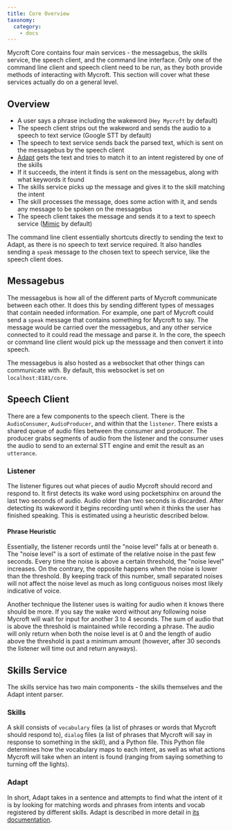 ```yaml
---
title: Core Overview
taxonomy:
  category:
    - docs
---
```


Mycroft Core contains four main services - the messagebus, the skills service, the speech client, and the command line interface. Only one of the command line client and speech client need to be run, as they both provide methods of interacting with Mycroft. This section will cover what these services actually do on a general level.

## Overview

 - A user says a phrase including the wakeword (`Hey Mycroft` by default)
 - The speech client strips out the wakeword and sends the audio to a speech to text service (Google STT by default)
 - The speech to text service sends back the parsed text, which is sent on the messagebus by the speech client
 - [Adapt](https://adapt.mycroft.ai/) gets the text and tries to match it to an intent registered by one of the skills
 - If it succeeds, the intent it finds is sent on the messagebus, along with what keywords it found
 - The skills service picks up the message and gives it to the skill matching the intent
 - The skill processes the message, does some action with it, and sends any message to be spoken on the messagebus
 - The speech client takes the message and sends it to a text to speech service ([Mimic](https://mimic.mycroft.ai/) by default) 
 
The command line client essentially shortcuts directly to sending the text to Adapt, as there is no speech to text service required. It also handles sending a `speak` message to the chosen text to speech service, like the speech client does.

## Messagebus

The messagebus is how all of the different parts of Mycroft communicate between each other. It does this by sending different types of messages that contain needed information. For example, one part of Mycroft could send a `speak` message that contains something for Mycroft to say. The message would be carried over the messagebus, and any other service connected to it could read the message and parse it. In the core, the speech or command line client would pick up the messsage and then convert it into speech. 

The messagebus is also hosted as a websocket that other things can communicate with. By default, this websocket is set on 
`localhost:8181/core`.

## Speech Client

There are a few components to the speech client. There is the `AudioConsumer`, `AudioProducer`, and within that the `listener`. There exists a shared queue of audio files between the consumer and producer. The producer grabs segments of audio from the listener and the consumer uses the audio to send to an external STT engine and emit the result as an `utterance`.

### Listener

The listener figures out what pieces of audio Mycroft should record and respond to. It first detects its wake word using pocketsphinx on around the last two seconds of audio. Audio older than two seconds is discarded. After detecting its wakeword it begins recording until when it thinks the user has finished speaking. This is estimated using a heuristic described below.

#### Phrase Heuristic

Essentially, the listener records until the "noise level" falls at or beneath `0`. The "noise level" is a sort of estimate of the relative noise in the past few seconds. Every time the noise is above a certain threshold, the "noise level" increases. On the contrary, the opposite happens when the noise is lower than the threshold. By keeping track of this number, small separated noises will not affect the noise level as much as long contiguous noises most likely indicative of voice.

Another technique the listener uses is waiting for audio when it knows there should be more. If you say the wake word without any following noise Mycroft will wait for input for another 3 to 4 seconds. The sum of audio that is above the threshold is maintained while recording a phrase. The audio will only return when both the noise level is at 0 and the length of audio above the threshold is past a minimum amount (however, after 30 seconds the listener will time out and return anyways).

## Skills Service

The skills service has two main components - the skills themselves and the Adapt intent parser.

### Skills

A skill consists of `vocabulary` files (a list of phrases or words that Mycroft should respond to), `dialog` files (a list of phrases that Mycroft will say in response to something in the skill), and a Python file. This Python file determines how the vocabulary maps to each intent, as well as what actions Mycroft will take when an intent is found (ranging from saying something to turning off the lights). 

### Adapt

In short, Adapt takes in a sentence and attempts to find what the intent of it is by looking for matching words and phrases from intents and vocab registered by different skills. Adapt is described in more detail in [its documentation](https://adapt.mycroft.ai/).

 
